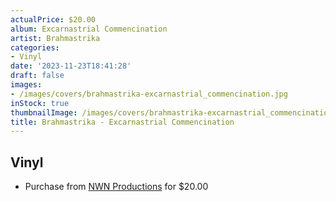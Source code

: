 ```yaml
---
actualPrice: $20.00
album: Excarnastrial Commencination
artist: Brahmastrika
categories:
- Vinyl
date: '2023-11-23T18:41:28'
draft: false
images:
- /images/covers/brahmastrika-excarnastrial_commencination.jpg
inStock: true
thumbnailImage: /images/covers/brahmastrika-excarnastrial_commencination-thumb.jpg
title: Brahmastrika - Excarnastrial Commencination
---
```


## Vinyl
* Purchase from [NWN Productions](http://shop.nwnprod.com/index.php?route=product/product&path=75&product_id=20152&sort=pd.name&order=ASC) for $20.00
